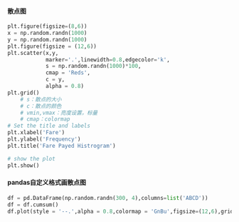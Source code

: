 #### 散点图
```python
plt.figure(figsize=(8,6))
x = np.random.randn(1000)
y = np.random.randn(1000)
plt.figure(figsize = (12,6))
plt.scatter(x,y,
            marker='.',linewidth=0.8,edgecolor='k',
            s = np.random.randn(1000)*100,
            cmap = 'Reds',
            c = y,
            alpha = 0.8)
plt.grid()
    # s：散点的大小
    # c：散点的颜色
    # vmin,vmax：亮度设置，标量
    # cmap：colormap
# Set the title and labels
plt.xlabel('Fare')
plt.ylabel('Frequency')
plt.title('Fare Payed Histrogram')

# show the plot
plt.show()
```

#### pandas自定义格式画散点图

```python
df = pd.DataFrame(np.random.randn(300, 4),columns=list('ABCD'))
df = df.cumsum()
df.plot(style = '--.',alpha = 0.8,colormap = 'GnBu',figsize=(12,6),grid=True)
```

#### 
```python

```

#### 
```python

```

#### 
```python

```

#### 
```python

```